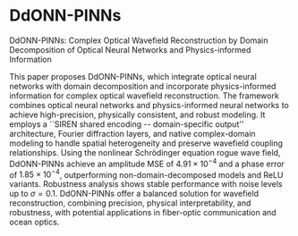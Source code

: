 # DdONN-PINNs
DdONN-PINNs: Complex Optical Wavefield Reconstruction by Domain Decomposition of Optical Neural Networks and Physics-informed Information

This paper proposes DdONN-PINNs, which integrate optical neural networks with domain decomposition and incorporate physics-informed information for complex optical wavefield reconstruction. The framework combines optical neural networks and physics-informed neural networks to achieve high-precision, physically consistent, and robust modeling. It employs a ``SIREN shared encoding -- domain-specific output'' architecture, Fourier diffraction layers, and native complex-domain modeling to handle spatial heterogeneity and preserve wavefield coupling relationships. Using the nonlinear Schrödinger equation rogue wave field, DdONN-PINNs achieve an amplitude MSE of $4.91 \times 10^{-4}$ and a phase error of $1.85 \times 10^{-4}$, outperforming non-domain-decomposed models and ReLU variants. Robustness analysis shows stable performance with noise levels up to $\sigma = 0.1$. DdONN-PINNs offer a balanced solution for wavefield reconstruction, combining precision, physical interpretability, and robustness, with potential applications in fiber-optic communication and ocean optics.
